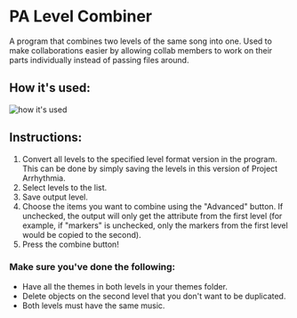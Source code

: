 # PA Level Combiner

A program that combines two levels of the same song into one.
Used to make collaborations easier by allowing collab members to work on their parts individually instead of passing files around.

## How it's used:
![how it's used](https://i.imgur.com/KNIO3u8.png)


## Instructions:
1. Convert all levels to the specified level format version in the program.
   This can be done by simply saving the levels in this version of Project Arrhythmia.
2. Select levels to the list.
3. Save output level.
4. Choose the items you want to combine using the "Advanced" button.
   If unchecked, the output will only get the attribute from the first level
   (for example, if "markers" is unchecked, only the markers
   from the first level would be copied to the second).
4. Press the combine button!

### Make sure you've done the following:
- Have all the themes in both levels in your themes folder.
- Delete objects on the second level that you don't want to be duplicated.
- Both levels must have the same music.
